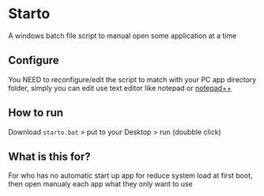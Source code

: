 # Starto
A windows batch file script to manual open some application at a time

## Configure
You NEED to reconfigure/edit the script to match with your PC app directory folder, simply you can edit use text editor like notepad or [notepad++](https://notepad-plus-plus.org/downloads/)

## How to run
Download `starto.bat` > put to your Desktop > run (doubble click)

## What is this for?
For who has no automatic start up app for reduce system load at first boot, then open manualy each app what they only want to use
